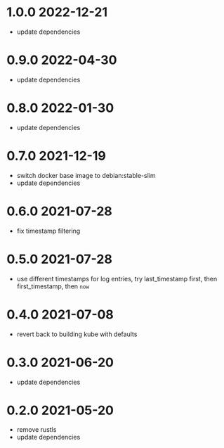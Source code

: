 # 1.0.0 2022-12-21

* update dependencies

# 0.9.0 2022-04-30

* update dependencies

# 0.8.0 2022-01-30

* update dependencies

# 0.7.0 2021-12-19

* switch docker base image to debian:stable-slim
* update dependencies

# 0.6.0 2021-07-28

* fix timestamp filtering

# 0.5.0 2021-07-28

* use different timestamps for log entries, try last_timestamp first, then first_timestamp, then `now`

# 0.4.0 2021-07-08

* revert back to building kube with defaults

# 0.3.0 2021-06-20

* update dependencies

# 0.2.0 2021-05-20

* remove rustls
* update dependencies